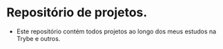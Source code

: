 # Repositório de projetos.

- Este repositório contém todos projetos ao longo dos meus estudos na Trybe e outros.
